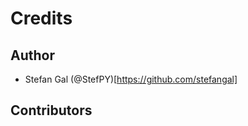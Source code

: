 # Credits #

## Author ##

+ Stefan Gal (@StefPY)[https://github.com/stefangal]


## Contributors ##
